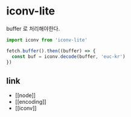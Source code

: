# iconv-lite

buffer 로 처리해야한다.
```ts
import iconv from 'iconv-lite'

fetch.buffer().then((buffer) => {
  const buf = iconv.decode(buffer, 'euc-kr')
})
```

## link
- [[node]]
- [[encoding]]
- [[iconv]]
